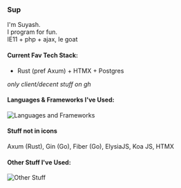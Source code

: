### Sup
I'm Suyash.\
I program for fun.\
IE11 + php + ajax, le goat

#### Current Fav Tech Stack:
- Rust (pref Axum) + HTMX + Postgres

_only client/decent stuff on gh_ 

#### Languages & Frameworks I've Used:
<!---![Langs and Frameworks](https://skillicons.dev/icons?i=rust,actix,rocket,go,ocaml,nodejs,express,js,ts,bun,electron,solidjs,svelte,astro,nextjs,gatsby,alpinejs,react,deno,c,cs,py,flask,django,dart,flutter,php,laravel,ruby,rails)--->
![Languages and Frameworks](https://cdn.jsdelivr.net/gh/Boolean-Autocrat/Boolean-Autocrat@main/langs-frameworks.svg)

#### Stuff not in icons
Axum (Rust), Gin (Go), Fiber (Go), ElysiaJS, Koa JS, HTMX
 
#### Other Stuff I've Used:
<!---![Other Stuff](https://skillicons.dev/icons?i=appwrite,babel,bash,bootstrap,css,docker,firebase,git,graphql,gradle,html,jest,kafka,kubernetes,mongodb,mysql,nginx,postgres,planetscale,rabbitmq,regex,redis,redux,sass,sqlite,supabase,selenium,tailwind,threejs,neovim,vite,webpack)--->
![Other Stuff](https://cdn.jsdelivr.net/gh/Boolean-Autocrat/Boolean-Autocrat@main/other-stuff.svg)
